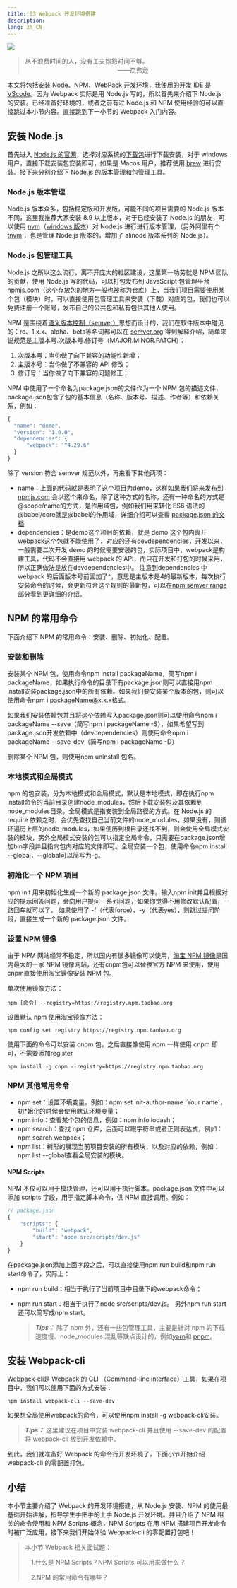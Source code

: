 ```yaml
---
title: 03 Webpack 开发环境搭建
description: 
lang: zh_CN
---
```


![](https://img2.mukewang.com/5cd962eb000160d406400359.jpg)

> 从不浪费时间的人，没有工夫抱怨时间不够。
> &emsp;&emsp;&emsp;&emsp;&emsp;&emsp;&emsp;&emsp;&emsp;&emsp;&emsp;&emsp;&emsp;&emsp;&emsp;——杰弗逊

本文将包括安装 Node、NPM、WebPack 开发环境，我使用的开发 IDE 是 [VScode](https://code.visualstudio.com/)。因为 Webpack 实际是用 Node.js 写的，所以首先来介绍下 Node.js 的安装。已经准备好环境的，或者之前有过 Node.js 和 NPM 使用经验的可以直接跳过本小节内容。直接跳到下一小节的 Webpack 入门内容。

## 安装 Node.js
首先进入 [Node.js 的官网](https://nodejs.org/zh-cn/)，选择对应系统的[下载包](https://nodejs.org/zh-cn/download/)进行下载安装，对于 windows 用户，直接下载安装包安装即可，如果是 Macos 用户，推荐使用 [brew](https://brew.sh/index_zh-cn) 进行安装。接下来分别介绍下 Node.js 的版本管理和包管理工具。

### Node.js 版本管理
Node.js 版本众多，包括稳定版和开发版，可能不同的项目需要的 Node.js 版本不同，这里我推荐大家安装 8.9 以上版本，对于已经安装了 Node.js 的朋友，可以使用 [nvm](https://github.com/creationix/nvm)（[windows 版本](https://github.com/coreybutler/nvm-windows)）对 Node.js 进行进行版本管理，（另外阿里有个 [tnvm](https://github.com/aliyun-node/tnvm) ，也是管理 Node.js 版本的，增加了 alinode 版本系列的 Node.js）。

### Node.js 包管理工具
Node.js 之所以这么流行，离不开庞大的社区建设，这里第一功劳就是 NPM 团队的贡献，使用 Node.js 写的代码，可以打包发布到 JavaScript 包管理平台 [npmjs.com](https://www.npmjs.com/)（这个存放包的地方一般也被称为仓库）上，当我们项目需要使用某个包（模块）时，可以直接使用包管理工具来安装（下载）对应的包，我们也可以免费注册一个账号，发布自己的公共包和私有包供其他人使用。

NPM 是围绕着[语义版本控制（semver）](https://semver.org/lang/zh-CN/)思想而设计的，我们在软件版本中碰见的：rc、1.x.x、alpha、beta等名词都可以在 [semver.org](http://semver.org/) 得到解释介绍，简单来说规范是主版本号.次版本号.修订号（MAJOR.MINOR.PATCH）：

  1. 次版本号：当你做了向下兼容的功能性新增；
  2. 主版本号：当你做了不兼容的 API 修改；
  3. 修订号：当你做了向下兼容的问题修正；

NPM 中使用了一个命名为package.json的文件作为一个 NPM 包的描述文件，package.json包含了包的基本信息（名称、版本号、描述、作者等）和依赖关系，例如：

```javascript
{
  "name": "demo",
  "version": "1.0.0",
  "dependencies": {
      "webpack": "^4.29.6"
  }
}
```

除了 version 符合 semver 规范以外，再来看下其他两项：

* name：上面的代码就是表明了这个项目为demo，这样如果我们将来发布到 [npmjs.com](https://www.npmjs.com/) 会以这个来命名，除了这种方式的名称，还有一种命名的方式是@scope/name的方式，是作用域包，例如我们用来转化 ES6 语法的@babel/core就是@babel的作用域，详细介绍可以查看 [package.json 的文档](https://www.npmjs.cn/misc/scope/)
* dependencies：是demo这个项目的依赖，就是 demo 这个包内离开webpack这个包就不能使用了，对应的还有devdependencies，开发以来，一般需要二次开发 demo 的时候需要安装的包，实际项目中，webpack是构建工具，代码不会直接用 webpack 的 API，而只在开发和打包的时候采用，所以正确做法是放在devdependencies中。
注意到dependencies 中webpack 的后面版本号前面加了^，意思是主版本是4的最新版本，每次执行安装命令的时候，会更新符合这个规则的最新包，可以在[npm semver range 部分](https://www.npmjs.cn/misc/semver/#ranges)看到更详细的介绍。

## NPM 的常用命令

下面介绍下 NPM 的常用命令：安装、删除、初始化、配置。

### 安装和删除

安装某个 NPM 包，使用命令npm install packageName，简写npm i packageName，如果执行命令的目录下有package.json则可以直接用npm install安装package.json中的所有依赖。如果我们要安装某个版本的包，则可以使用命令npm i packageName@x.x.x格式。

如果我们安装依赖包并且将这个依赖写入package.json则可以使用命令npm i packageName --save（简写npm i packageName -S），如果希望写到package.json开发依赖中（devdependencies）则使用命令npm i packageName --save-dev（简写npm i packageName -D）

删除某个 NPM 包，则使用npm uninstall 包名。

### 本地模式和全局模式

npm 的包安装，分为本地模式和全局模式，默认是本地模式，即在执行npm install命令的当前目录创建node_modules，然后下载安装包及其依赖到node_modules目录。全局模式是指安装到全局路径的方式。在 Node.js 的 require 依赖之时，会优先查找自己当前文件的node_modules，如果没有，则循环遍历上层的node_modules，如果便历到根目录还找不到，则会使用全局模式安装的模块，另外全局模式安装的包可以指定全局命令，只需要在package.json增加bin字段并且指向包内对应的文件即可。全局安装一个包，使用命令npm install --global，--global可以简写为-g。

### 初始化一个 NPM 项目

npm init 用来初始化生成一个新的 package.json 文件。输入npm init并且根据对应的提示回答问题，会向用户提问一系列问题，如果你觉得不用修改默认配置，一路回车就可以了。
如果使用了 -f（代表force）、-y（代表yes），则跳过提问阶段，直接生成一个新的 package.json 文件。

### 设置 NPM 镜像

由于 NPM 网站经常不稳定，所以国内有很多镜像可以使用，[淘宝 NPM 镜像](https://npm.taobao.org/)是国内最大的一家 NPM 镜像网站，还有cnpm包可以替换官方 NPM 来使用，使用cnpm直接使用淘宝镜像安装 NPM 包。

单次使用镜像方法：
```shell
npm [命令] --registry=https://registry.npm.taobao.org
```

设置默认 npm 使用淘宝镜像方法：

```shell
npm config set registry https://registry.npm.taobao.org
```

使用下面的命令可以安装 cnpm 包，之后直接像使用 npm 一样使用 cnpm 即可，不需要添加register

```
npm install -g cnpm --registry=https://registry.npm.taobao.org
```
### NPM 其他常用命令
* npm set：设置环境变量，例如：npm set init-author-name 'Your name'，初*始化的时候会使用默认环境变量；
* npm info：查看某个包的信息，例如：npm info lodash；
* npm search：查找 npm 仓库，后面可以跟字符串或者正则表达式，例如：npm search webpack；
* npm list：树形的展现当前项目安装的所有模块，以及对应的依赖，例如：npm list --global查看全局安装的模块。
#### NPM Scripts
NPM 不仅可以用于模块管理，还可以用于执行脚本。package.json 文件中可以添加 scripts 字段，用于指定脚本命令，供 NPM 直接调用。例如：

```javascript
// package.json
{
    "scripts": {
        "build": "webpack",
        "start": "node src/scripts/dev.js"
    }
}
```
在package.json添加上面字段之后，可以直接使用npm run build和npm run start命令了，实际上：

* npm run build：相当于执行了当前项目中目录下的webpack命令；
* npm run start：相当于执行了node src/scripts/dev.js。
另外npm run start还可以简写成npm start。

  > ***Tips：*** 除了 npm 外，还有一些包管理工具，主要是针对 npm 的下载速度慢、node_modules 混乱等缺点设计的，例如[yarn](https://yarnpkg.com/)和 [pnpm](https://pnpm.js.org/)。

## 安装 Webpack-cli
[Webpack-cli](https://github.com/webpack/webpack-cli)是 Webpack 的 CLI （Command-line interface）工具，如果在项目中，我们可以使用下面的方式安装：

```
npm install webpack-cli --save-dev
```

如果想全局使用webpack的命令，可以使用npm install -g webpack-cli安装。

  > ***Tips：*** 这里建议在项目中安装 webpack-cli 并且使用 --save-dev 的配置将 webpack-cli 放到开发依赖中。

到此，我们就准备好 Webpack 的命令行开发环境了，下面小节开始介绍 webpack-cli 的零配置打包。

## 小结
本小节主要介绍了 Webpack 的开发环境搭建，从 Node.js 安装、NPM 的使用最基础开始讲解，指导学生手把手的上手 Node.js 开发环境。并且介绍了 NPM 相关的命令使用和 NPM Scripts 概念，NPM Scripts 在用 NPM 搭建项目开发命令时被广泛应用，接下来我们开始体验 Webpack-cli 的零配置打包吧！

> 本小节 Webpack 相关面试题：
> 
> &emsp;1.什么是 NPM Scripts？NPM Scripts 可以用来做什么？
> 
> &emsp;2.NPM 的常用命令有哪些？